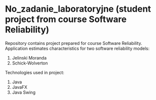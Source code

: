 # No_zadanie_laboratoryjne (student project from course Software Reliability)
Repository contains project prepared for course Software Reliability. Application estimates characteristics for two software reliability models:
1. Jelinski Moranda
2. Schick-Wolverton

Technologies used in project:
1. Java
2. JavaFX
3. Java Swing
